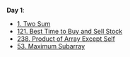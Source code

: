 **Day 1**:
* [1. Two Sum](https://leetcode.com/problems/two-sum/)
* [121. Best Time to Buy and Sell Stock](https://leetcode.com/problems/best-time-to-buy-and-sell-stock/)
* [238. Product of Array Except Self](https://leetcode.com/problems/product-of-array-except-self/)
* [53. Maximum Subarray](https://leetcode.com/problems/maximum-subarray/)
